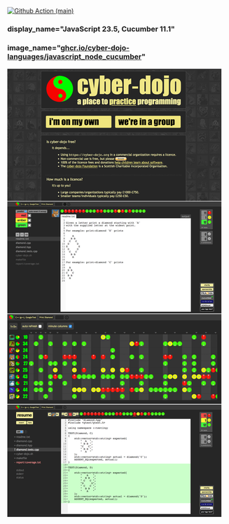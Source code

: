 [![Github Action (main)](https://github.com/cyber-dojo-start-points/javascript-cucumber/actions/workflows/main.yml/badge.svg)](https://github.com/cyber-dojo-start-points/javascript-cucumber/actions)

### display_name="JavaScript 23.5, Cucumber 11.1"
### image_name="[ghcr.io/cyber-dojo-languages/javascript_node_cucumber](https://github.com/cyber-dojo-languages/javascript-cucumber/pkgs/container/javascript_node_cucumber)"

![cyber-dojo.org home page](https://github.com/cyber-dojo/cyber-dojo/blob/master/shared/home_page_snapshot.png)
